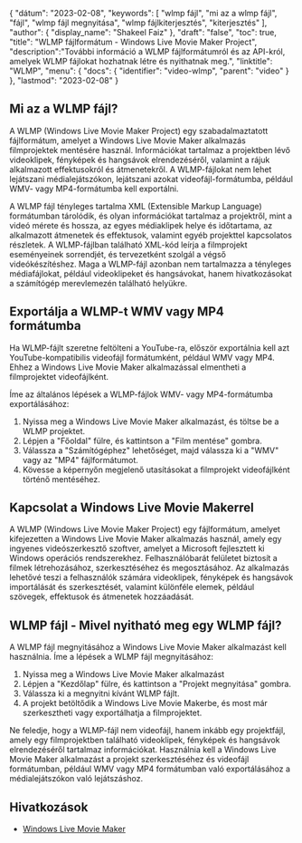 {
"dátum": "2023-02-08",
  "keywords": [
"wlmp fájl",
"mi az a wlmp fájl",
"fájl",
"wlmp fájl megnyitása",
"wlmp fájlkiterjesztés",
"kiterjesztés"
],
  "author": {
"display_name": "Shakeel Faiz"
},
"draft": "false",
"toc": true,
"title": "WLMP fájlformátum - Windows Live Movie Maker Project",
  "description":"További információ a WLMP fájlformátumról és az API-król, amelyek WLMP fájlokat hozhatnak létre és nyithatnak meg.",
"linktitle": "WLMP",
  "menu": {
    "docs": {
      "identifier": "video-wlmp",
      "parent": "video"
}
},
"lastmod": "2023-02-08"
}

## Mi az a WLMP fájl?

A WLMP (Windows Live Movie Maker Project) egy szabadalmaztatott fájlformátum, amelyet a Windows Live Movie Maker alkalmazás filmprojektek mentésére használ. Információkat tartalmaz a projektben lévő videoklipek, fényképek és hangsávok elrendezéséről, valamint a rájuk alkalmazott effektusokról és átmenetekről. A WLMP-fájlokat nem lehet lejátszani médialejátszókon, lejátszani azokat videofájl-formátumba, például WMV- vagy MP4-formátumba kell exportálni.

A WLMP fájl tényleges tartalma XML (Extensible Markup Language) formátumban tárolódik, és olyan információkat tartalmaz a projektről, mint a videó mérete és hossza, az egyes médiaklipek helye és időtartama, az alkalmazott átmenetek és effektusok, valamint egyéb projekttel kapcsolatos részletek. A WLMP-fájlban található XML-kód leírja a filmprojekt eseményeinek sorrendjét, és tervezetként szolgál a végső videókészítéshez. Maga a WLMP-fájl azonban nem tartalmazza a tényleges médiafájlokat, például videoklipeket és hangsávokat, hanem hivatkozásokat a számítógép merevlemezén található helyükre.

## Exportálja a WLMP-t WMV vagy MP4 formátumba

Ha WLMP-fájlt szeretne feltölteni a YouTube-ra, először exportálnia kell azt YouTube-kompatibilis videofájl formátumként, például WMV vagy MP4. Ehhez a Windows Live Movie Maker alkalmazással elmentheti a filmprojektet videofájlként.

Íme az általános lépések a WLMP-fájlok WMV- vagy MP4-formátumba exportálásához:

1. Nyissa meg a Windows Live Movie Maker alkalmazást, és töltse be a WLMP projektet.
2. Lépjen a "Főoldal" fülre, és kattintson a "Film mentése" gombra.
3. Válassza a "Számítógéphez" lehetőséget, majd válassza ki a "WMV" vagy az "MP4" fájlformátumot.
4. Kövesse a képernyőn megjelenő utasításokat a filmprojekt videofájlként történő mentéséhez.

## Kapcsolat a Windows Live Movie Makerrel

A WLMP (Windows Live Movie Maker Project) egy fájlformátum, amelyet kifejezetten a Windows Live Movie Maker alkalmazás használ, amely egy ingyenes videószerkesztő szoftver, amelyet a Microsoft fejlesztett ki Windows operációs rendszerekhez. Felhasználóbarát felületet biztosít a filmek létrehozásához, szerkesztéséhez és megosztásához. Az alkalmazás lehetővé teszi a felhasználók számára videoklipek, fényképek és hangsávok importálását és szerkesztését, valamint különféle elemek, például szövegek, effektusok és átmenetek hozzáadását.

## WLMP fájl - Mivel nyitható meg egy WLMP fájl?

A WLMP fájl megnyitásához a Windows Live Movie Maker alkalmazást kell használnia. Íme a lépések a WLMP fájl megnyitásához:

1. Nyissa meg a Windows Live Movie Maker alkalmazást
2. Lépjen a "Kezdőlap" fülre, és kattintson a "Projekt megnyitása" gombra.
3. Válassza ki a megnyitni kívánt WLMP fájlt.
4. A projekt betöltődik a Windows Live Movie Makerbe, és most már szerkesztheti vagy exportálhatja a filmprojektet.

Ne feledje, hogy a WLMP-fájl nem videofájl, hanem inkább egy projektfájl, amely egy filmprojektben található videoklipek, fényképek és hangsávok elrendezéséről tartalmaz információkat. Használnia kell a Windows Live Movie Maker alkalmazást a projekt szerkesztéséhez és videofájl formátumban, például WMV vagy MP4 formátumban való exportálásához a médialejátszókon való lejátszáshoz.

## Hivatkozások
* [Windows Live Movie Maker](https://en.wikipedia.org/wiki/Windows_Movie_Maker)

